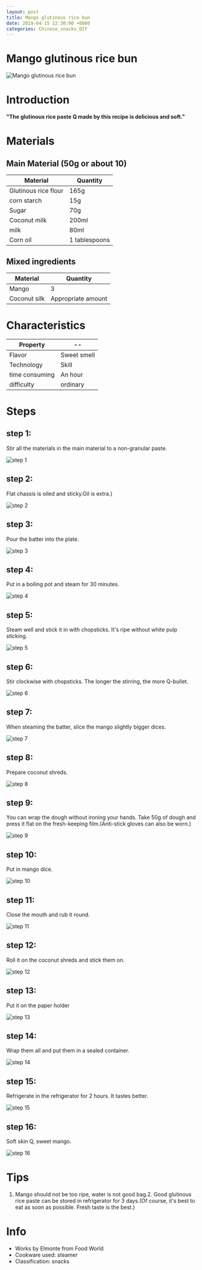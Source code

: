 ```yaml
---
layout: post
title: Mango glutinous rice bun
date: 2019-04-15 22:30:00 +0800
categories: Chinese_snacks_DIY
---
```


# Mango glutinous rice bun

![Mango glutinous rice bun](/img/452816/452816.jpg)

# Introduction

**"The glutinous rice paste Q made by this recipe is delicious and soft."**

# Materials


## Main Material (50g or about 10)

Material|Quantity
--|--
Glutinous rice flour|165g
corn starch|15g
Sugar|70g
Coconut milk|200ml
milk|80ml
Corn oil|1 tablespoons

## Mixed ingredients

Material|Quantity
--|--
Mango|3
Coconut silk|Appropriate amount

# Characteristics

Property|--
--|--
Flavor|Sweet smell
Technology|Skill
time consuming|An hour
difficulty|ordinary

# Steps

## step 1:

Stir all the materials in the main material to a non-granular paste.

![step 1](/img/452816/1.jpg)

## step 2:

Flat chassis is oiled and sticky.Oil is extra.)

![step 2](/img/452816/2.jpg)

## step 3:

Pour the batter into the plate.

![step 3](/img/452816/3.jpg)

## step 4:

Put in a boiling pot and steam for 30 minutes.

![step 4](/img/452816/4.jpg)

## step 5:

Steam well and stick it in with chopsticks. It's ripe without white pulp sticking.

![step 5](/img/452816/5.jpg)

## step 6:

Stir clockwise with chopsticks. The longer the stirring, the more Q-bullet.

![step 6](/img/452816/6.jpg)

## step 7:

When steaming the batter, slice the mango slightly bigger dices.

![step 7](/img/452816/7.jpg)

## step 8:

Prepare coconut shreds.

![step 8](/img/452816/8.jpg)

## step 9:

You can wrap the dough without ironing your hands. Take 50g of dough and press it flat on the fresh-keeping film.(Anti-stick gloves can also be worn.)

![step 9](/img/452816/9.jpg)

## step 10:

Put in mango dice.

![step 10](/img/452816/10.jpg)

## step 11:

Close the mouth and rub it round.

![step 11](/img/452816/11.jpg)

## step 12:

Roll it on the coconut shreds and stick them on.

![step 12](/img/452816/12.jpg)

## step 13:

Put it on the paper holder

![step 13](/img/452816/13.jpg)

## step 14:

Wrap them all and put them in a sealed container.

![step 14](/img/452816/14.jpg)

## step 15:

Refrigerate in the refrigerator for 2 hours. It tastes better.

![step 15](/img/452816/15.jpg)

## step 16:

Soft skin Q, sweet mango.

![step 16](/img/452816/16.jpg)

# Tips

1. Mango should not be too ripe, water is not good bag.2. Good glutinous rice paste can be stored in refrigerator for 3 days.(Of course, it's best to eat as soon as possible. Fresh taste is the best.)

# Info

- Works by Elmonte from Food World
- Cookware used: steamer
- Classification: snacks